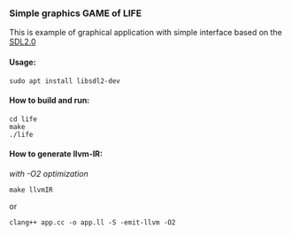### Simple graphics GAME of LIFE
This is example of graphical application with simple interface based on the [SDL2.0](https://wiki.libsdl.org/SDL2/FrontPage)

#### Usage:

```console
sudo apt install libsdl2-dev
```

#### How to build and run:

```console
cd life
make
./life
```

#### How to generate llvm-IR:
_with -O2 optimization_
```console
make llvmIR
```
or
```console
clang++ app.cc -o app.ll -S -emit-llvm -O2
```